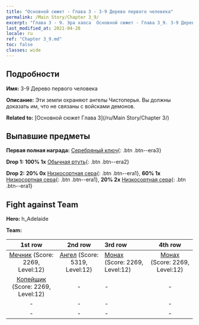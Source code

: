```yaml
---
title: "Основной сюжет - Глава 3 - 3-9 Дерево первого человека"
permalink: /Main Story/Chapter 3_9/
excerpt: "Глава 3 - 9. Эра хаоса  Основной сюжет - Глава 3_9. 3-9 Дерево первого человека"
last_modified_at: 2021-04-28
locale: ru
ref: "Chapter 3_9.md"
toc: false
classes: wide
---
```


## Подробности

 **Имя:** 3-9 Дерево первого человека

 **Описание:** Эти земли охраняют ангелы Чистоперья. Вы должны доказать им, что не связаны с войсками демонов.

 **Related to:** [Основной сюжет Глава 3](/ru/Main Story/Chapter 3/)

## Выпавшие предметы

 **Первая полная награда:** [Серебряный ключ](/ItemsRU/con_693/){: .btn .btn--era3}

 **Drop 1:** **100% 1x** [Обычная ртуть](/ItemsRU/mat_8/){: .btn .btn--era2}

 **Drop 2:** **20% 0x** [Низкосортная сера](/ItemsRU/mat_3/){: .btn .btn--era1}, **60% 1x** [Низкосортная сера](/ItemsRU/mat_3/){: .btn .btn--era1}, **20% 2x** [Низкосортная сера](/ItemsRU/mat_3/){: .btn .btn--era1}


## Fight against Team
 **Hero:** h_Adelaide

 **Team:**


  | 1st row | 2nd row | 3rd row | 4th row |
  |:----:|:----:|:----|:----:|
  | [Мечник](/ru/units/Swordsman/) (Score: 2269, Level:12)  | [Ангел](/ru/units/Angel/) (Score: 5319, Level:12)  | [Монах](/ru/units/Monk/) (Score: 2269, Level:12)  | [Монах](/ru/units/Monk/) (Score: 2269, Level:12)  |
  | [Копейщик](/ru/units/Pikeman/) (Score: 2269, Level:12)  | - | - | - |
  | - | - | - | - |
  | - | - | - | - |



